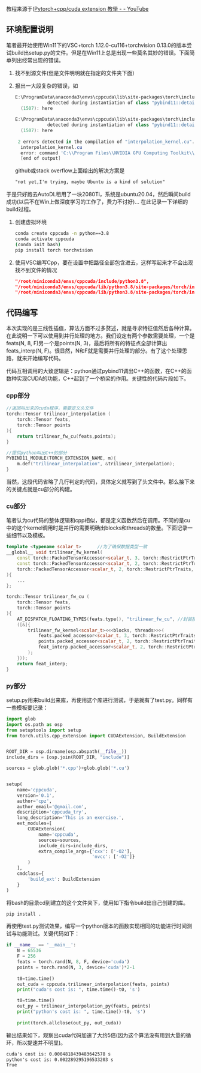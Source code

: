 教程来源于([Pytorch+cpp/cuda extension 教學 - - YouTube](https://www.youtube.com/watch?v=l_Rpk6CRJYI&list=PLDV2CyUo4q-LKuiNltBqCKdO9GH4SS_ec)

## 环境配置说明

笔者最开始使用Win11下的VSC+torch 1.12.0-cu116+torchvision 0.13.0的版本尝试build出setup.py的文件。但是在Win11上总是出现一些莫名其妙的错误。下面简单列出经常出现的错误。

1. 找不到源文件(但是文件明明就在指定的文件夹下面）

2. 报出一大段复杂的错误，如

   ```powershell
   E:\ProgramData\anaconda3\envs\cppcuda\lib\site-packages\torch\include\pybind11\cast.h(1429): error: too few arguments for template template parameter "Tuple"
               detected during instantiation of class "pybind11::detail::tuple_caster<Tuple, Ts...> [with Tuple=std::pair, Ts=<T1, T2>]"
     (1507): here
     
   E:\ProgramData\anaconda3\envs\cppcuda\lib\site-packages\torch\include\pybind11\cast.h(1503): error: too few arguments for template template parameter "Tuple"
               detected during instantiation of class "pybind11::detail::tuple_caster<Tuple, Ts...> [with Tuple=std::pair, Ts=<T1, T2>]"
     (1507): here
    
    2 errors detected in the compilation of "interpolation_kernel.cu".
     interpolation_kernel.cu
     error: command 'C:\\Program Files\\NVIDIA GPU Computing Toolkit\\CUDA\\v11.6\\bin\\nvcc.exe' failed with exit code 1
     [end of output]
   ```

   github或stack overflow上面给出的解决方案是

   ```tex
   "not yet,I'm trying, maybe Ubuntu is a kind of solution"
   ```

于是只好跑去AutoDL租用了一块2080Ti，系统是ubuntu20.04，然后瞬间build成功(以后不在Win上做深度学习的工作了，费力不讨好)... 在此记录一下详细的build过程。

1. 创建虚拟环境

   ```bash
   conda create cppcuda -n python==3.8
   conda activate cppcuda
   (conda init bash)
   pip install torch torchvision
   ```

2. 使用VSC编写Cpp，要在设置中把路径全部包含进去，这样写起来才不会出现找不到文件的情况

   ```json
   "/root/miniconda3/envs/cppcuda/include/python3.8",
   "/root/miniconda3/envs/cppcuda/lib/python3.8/site-packages/torch/include",
   "/root/miniconda3/envs/cppcuda/lib/python3.8/site-packages/torch/include/torch/csrc/api/include"
   ```

## 代码编写

本次实现的是三线性插值，算法方面不过多赘述，就是寻求特征值然后各种计算。在此说明一下可以使用到并行处理的地方。我们设定有两个参数需要处理，一个是feats(N, 8, F)另一个是points(N, 3)，最后将所有的特征点全部计算出feats_interp(N, F)。很显然，N和F就是需要并行处理的部分。有了这个处理思路，就来开始编写代码。

代码互相调用的大致逻辑是：python通过pybind11调出C++的函数，在C++的函数种实现CUDA的功能，C++起到了一个桥梁的作用。关键性的代码片段如下。

### cpp部分

```c++
//返回叫出来的cuda程序，需要定义头文件
torch::Tensor trilinear_interpolation (
    torch::Tensor feats,
    torch::Tensor points
){
    return trilinear_fw_cu(feats,points); 
}

//提供python叫出C++的部分
PYBIND11_MODULE(TORCH_EXTENSION_NAME, m){
    m.def("trilinear_interpolation", &trilinear_interpolation);
}
```

当然，这段代码省略了几行判定的代码，具体定义就写到了头文件中。那么接下来的关键点就是cu部分的构建。

### cu部分

笔者认为cu代码的整体逻辑和cpp相似，都是定义函数然后在调用。不同的是cu中的这个kernel调用时是并行的需要明确出blocks和threads的数量。下面记录一些细节以及模板。

```c++
template <typename scalar_t>      //为了确保数据类型一致
__global__ void trilinear_fw_kernel(
    const torch::PackedTensorAccessor<scalar_t, 3, torch::RestrictPtrTraits, size_t> feats,      //feats -> (N, 8, F)
    const torch::PackedTensorAccessor<scalar_t, 2, torch::RestrictPtrTraits, size_t> points,    //points -> (N, 3)
    torch::PackedTensorAccessor<scalar_t, 2, torch::RestrictPtrTraits, size_t> feat_interp      //feat_interp -> (N, F) 由于void因此需要传入结果，类似于双指针的例子。
){
	...
};

torch::Tensor trilinear_fw_cu (
    torch::Tensor feats,
    torch::Tensor points
){
    AT_DISPATCH_FLOATING_TYPES(feats.type(), "trilinear_fw_cu", //封装接口，调出核函数，函数名称和这个函数定义的一致
    ([&]{
        trilinear_fw_kernel<scalar_t><<<blocks, threads>>>(
            feats.packed_accessor<scalar_t, 3, torch::RestrictPtrTraits, size_t>(),  //数据类型， 维度， 不会和其他变量有交集
            points.packed_accessor<scalar_t, 2, torch::RestrictPtrTraits, size_t>(),
            feat_interp.packed_accessor<scalar_t, 2, torch::RestrictPtrTraits, size_t>() 
        );
    }));
    return feat_interp;
}
```

### py部分

setup.py用来build出来库，再使用这个库进行测试，于是就有了test.py。同样有一些模板要记录：

```python
import glob
import os.path as osp
from setuptools import setup
from torch.utils.cpp_extension import CUDAExtension, BuildExtension


ROOT_DIR = osp.dirname(osp.abspath(__file__))
include_dirs = [osp.join(ROOT_DIR, "include")]

sources = glob.glob('*.cpp')+glob.glob('*.cu')


setup(
    name='cppcuda',
    version='0.1',
    author='cpz',
    author_email='@gmail.com',
    description='cppcuda_try',
    long_description='This is an exercise.',
    ext_modules=[
        CUDAExtension(
            name='cppcuda',
            sources=sources,
            include_dirs=include_dirs,
            extra_compile_args={'cxx': ['-O2'],
                                'nvcc': ['-O2']}
        )
    ],
    cmdclass={
        'build_ext': BuildExtension
    }
)
```

将bash的目录cd到建立的这个文件夹下，使用如下指令build出自己创建的库。

```bash
pip install .
```

再使用test.py测试效果，编写一个python版本的函数实现相同的功能进行时间测试与功能测试。关键代码如下：

```python
if __name__ == '__main__':
    N = 65536
    F = 256
    feats = torch.rand(N, 8, F, device='cuda')
    points = torch.rand(N, 3, device='cuda')*2-1
    
    t0=time.time()
    out_cuda = cppcuda.trilinear_interpolation(feats, points)
    print("cuda's cost is: ", time.time()-t0, 's')

    t0=time.time()
    out_py = trilinear_interpolation_py(feats, points)
    print("python's cost is: ", time.time()-t0, 's')
    
    print(torch.allclose(out_py, out_cuda))
```

输出结果如下，观察出cuda代码加速了大约5倍(因为这个算法没有用到大量的循环，所以提速并不明显)。

```tex
cuda's cost is: 0.0004818439483642578 s
python's cost is: 0.002289295196533203 s
True
```

